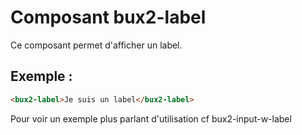 # Composant bux2-label

Ce composant permet d'afficher un label.

## Exemple :

```html
<bux2-label>Je suis un label</bux2-label>
```

Pour voir un exemple plus parlant d'utilisation cf bux2-input-w-label
